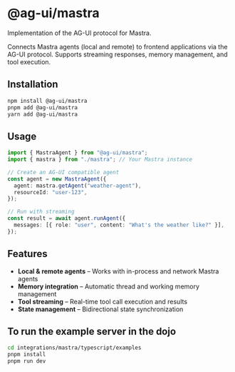# @ag-ui/mastra

Implementation of the AG-UI protocol for Mastra.

Connects Mastra agents (local and remote) to frontend applications via the AG-UI protocol. Supports streaming responses, memory management, and tool execution.

## Installation

```bash
npm install @ag-ui/mastra
pnpm add @ag-ui/mastra
yarn add @ag-ui/mastra
```

## Usage

```ts
import { MastraAgent } from "@ag-ui/mastra";
import { mastra } from "./mastra"; // Your Mastra instance

// Create an AG-UI compatible agent
const agent = new MastraAgent({
  agent: mastra.getAgent("weather-agent"),
  resourceId: "user-123",
});

// Run with streaming
const result = await agent.runAgent({
  messages: [{ role: "user", content: "What's the weather like?" }],
});
```

## Features

- **Local & remote agents** – Works with in-process and network Mastra agents
- **Memory integration** – Automatic thread and working memory management
- **Tool streaming** – Real-time tool call execution and results
- **State management** – Bidirectional state synchronization

## To run the example server in the dojo

```bash
cd integrations/mastra/typescript/examples
pnpm install
pnpm run dev
```
